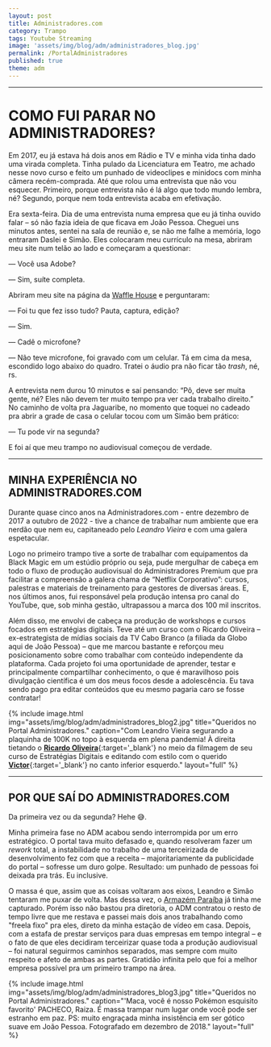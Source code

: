 ```yaml
---
layout: post
title: Administradores.com
category: Trampo
tags: Youtube Streaming
image: 'assets/img/blog/adm/administradores_blog.jpg'
permalink: /PortalAdministradores
published: true
theme: adm
---
```


---


# COMO FUI PARAR NO ADMINISTRADORES?

Em 2017, eu já estava há dois anos em Rádio e TV e minha vida tinha dado uma virada completa. Tinha pulado da Licenciatura em Teatro, me achado nesse novo curso e feito um punhado de videoclipes e minidocs com minha câmera recém-comprada. Até que rolou uma entrevista que não vou esquecer. Primeiro, porque entrevista não é lá algo que todo mundo lembra, né? Segundo, porque nem toda entrevista acaba em efetivação.

Era sexta-feira. Dia de uma entrevista numa empresa que eu já tinha ouvido falar – só não fazia ideia de que ficava em João Pessoa. Cheguei uns minutos antes, sentei na sala de reunião e, se não me falhe a memória, logo entraram Daslei e Simão. Eles colocaram meu currículo na mesa, abriram meu site num telão ao lado e começaram a questionar:

— Você usa Adobe?

— Sim, suíte completa.

Abriram meu site na página da [Waffle House](/wafflehousejpa) e perguntaram:

— Foi tu que fez isso tudo? Pauta, captura, edição?

— Sim.

— Cadê o microfone?

— Não teve microfone, foi gravado com um celular. Tá em cima da mesa, escondido logo abaixo do quadro. Tratei o áudio pra não ficar tão *trash*, né, rs.

A entrevista nem durou 10 minutos e saí pensando: “Pô, deve ser muita gente, né? Eles não devem ter muito tempo pra ver cada trabalho direito.” No caminho de volta pra Jaguaribe, no momento que toquei no cadeado pra abrir a grade de casa o celular tocou com um Simão bem prático:

— Tu pode vir na segunda?

E foi aí que meu trampo no audiovisual começou de verdade.

---

## MINHA EXPERIÊNCIA NO ADMINISTRADORES.COM

Durante quase cinco anos na Administradores.com - entre dezembro de 2017 a outubro de 2022 - tive a chance de trabalhar num ambiente que era nerdão que nem eu, capitaneado pelo *Leandro Vieira* e com uma galera espetacular.

Logo no primeiro trampo tive a sorte de trabalhar com equipamentos da Black Magic em um estúdio próprio ou seja, pude mergulhar de cabeça em todo o fluxo de produção audiovisual do Administradores Premium que pra facilitar a compreensão a galera chama de “Netflix Corporativo”: cursos, palestras e materiais de treinamento para gestores de diversas áreas. E, nos últimos anos, fui responsável pela produção intensa pro canal do YouTube, que, sob minha gestão, ultrapassou a marca dos 100 mil inscritos.

Além disso, me envolvi de cabeça na produção de workshops e cursos focados em estratégias digitais. Teve até um curso com o Ricardo Oliveira – ex-estrategista de mídias sociais da TV Cabo Branco (a filiada da Globo aqui de João Pessoa) – que me marcou bastante e reforçou meu posicionamento sobre como trabalhar com conteúdo independente da plataforma. Cada projeto foi uma oportunidade de aprender, testar e principalmente compartilhar conhecimento, o que é maravilhoso pois divulgação científica é um dos meus focos desde a adolescência. Eu tava sendo pago pra editar conteúdos que eu mesmo pagaria caro se fosse contratar!

{% 
include image.html
img="assets/img/blog/adm/administradores_blog2.jpg"
title="Queridos no Portal Administradores."
caption="Com Leandro Vieira segurando a plaquinha de 100K no topo à esquerda em plena pandemia! À direita tietando o [**Ricardo Oliveira**](https://www.instagram.com/ricardoollliveira/){:target='_blank'} no meio da filmagem de seu curso de Estratégias Digitais e editando com estilo com o querido [**Victor**](https://www.instagram.com/victorbmont/){:target='_blank'} no canto inferior esquerdo."
layout="full"
%}

---

## POR QUE SAÍ DO ADMINISTRADORES.COM

Da primeira vez ou da segunda? Hehe 😅.

Minha primeira fase no ADM acabou sendo interrompida por um erro estratégico. O portal tava muito defasado e, quando resolveram fazer um _rework_ total, a instabilidade no trabalho de uma terceirizada de desenvolvimento fez com que a receita – majoritariamente da publicidade do portal – sofresse um duro golpe. Resultado: um punhado de pessoas foi deixada pra trás. Eu inclusive.

O massa é que, assim que as coisas voltaram aos eixos, Leandro e Simão tentaram me puxar de volta. Mas dessa vez, o [Armazém Paraíba](/ArmazemParaiba) já tinha me capturado. Porém isso não bastou pra diretoria, o ADM contratou o resto de tempo livre que me restava e passei mais dois anos trabalhando como "freela fixo" pra eles, direto da minha estação de vídeo em casa. Depois, com a estafa de prestar serviços para duas empresas em tempo integral – e o fato de que eles decidiram terceirizar quase toda a produção audiovisual – foi natural seguirmos caminhos separados, mas sempre com muito respeito e afeto de ambas as partes. Gratidão infinita pelo que foi a melhor empresa possível pra um primeiro trampo na área.

{% 
include image.html
img="assets/img/blog/adm/administradores_blog3.jpg"
title="Queridos no Portal Administradores."
caption="'Maca, você é nosso Pokémon esquisito favorito' PACHECO, Raiza. É massa trampar num lugar onde você pode ser estranho em paz. PS: muito engraçada minha insistência em ser gótico suave em João Pessoa. Fotografado em dezembro de 2018."
layout="full"
%}
